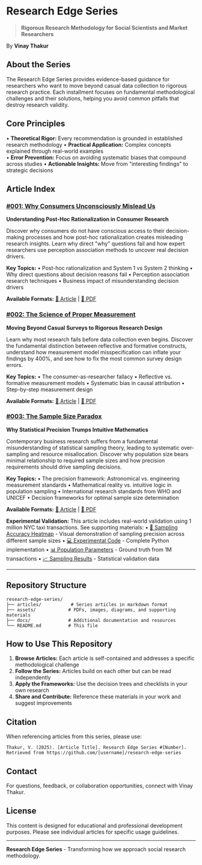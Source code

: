 # Research Edge Series

> **Rigorous Research Methodology for Social Scientists and Market Researchers**

By **Vinay Thakur**

## About the Series

The Research Edge Series provides evidence-based guidance for researchers who want to move beyond casual data collection to rigorous research practice. Each installment focuses on fundamental methodological challenges and their solutions, helping you avoid common pitfalls that destroy research validity.

## Core Principles

• **Theoretical Rigor:** Every recommendation is grounded in established research methodology
• **Practical Application:** Complex concepts explained through real-world examples  
• **Error Prevention:** Focus on avoiding systematic biases that compound across studies
• **Actionable Insights:** Move from "interesting findings" to strategic decisions

## Article Index

### [#001: Why Consumers Unconsciously Mislead Us](./articles/001-unconscious-consumer-behavior.md)
**Understanding Post-Hoc Rationalization in Consumer Research**

Discover why consumers do not have conscious access to their decision-making processes and how post-hoc rationalization creates misleading research insights. Learn why direct "why" questions fail and how expert researchers use perception association methods to uncover real decision drivers.

**Key Topics:**
• Post-hoc rationalization and System 1 vs System 2 thinking
• Why direct questions about decision reasons fail
• Perception association research techniques
• Business impact of misunderstanding decision drivers

**Available Formats:** [📄 Article](./articles/001-unconscious-consumer-behavior.md) | [📁 PDF](./assets/001-unconscious-consumer-behavior.pdf)

### [#002: The Science of Proper Measurement](./articles/002-measurement-fundamentals.md)
**Moving Beyond Casual Surveys to Rigorous Research Design**

Learn why most research fails before data collection even begins. Discover the fundamental distinction between reflective and formative constructs, understand how measurement model misspecification can inflate your findings by 400%, and see how to fix the most common survey design errors.

**Key Topics:**
• The consumer-as-researcher fallacy
• Reflective vs. formative measurement models
• Systematic bias in causal attribution
• Step-by-step measurement design

**Available Formats:** [📄 Article](./articles/002-measurement-fundamentals.md) | [📁 PDF](./assets/002-research-edge-series-measurement-fundamentals.pdf)

### [#003: The Sample Size Paradox](./articles/003-sample-size-paradox.md)
**Why Statistical Precision Trumps Intuitive Mathematics**

Contemporary business research suffers from a fundamental misunderstanding of statistical sampling theory, leading to systematic over-sampling and resource misallocation. Discover why population size bears minimal relationship to required sample sizes and how precision requirements should drive sampling decisions.

**Key Topics:**
• The precision framework: Astronomical vs. engineering measurement standards
• Mathematical reality vs. intuitive logic in population sampling
• International research standards from WHO and UNICEF
• Decision frameworks for optimal sample size determination

**Available Formats:** [📄 Article](./articles/003-sample-size-paradox.md) | [📁 PDF](./assets/Sample%20Precision.pdf)

**Experimental Validation:** This article includes real-world validation using 1 million NYC taxi transactions. See supporting materials:
• [🎯 Sampling Accuracy Heatmap](./assets/enhanced_font_heatmap.png) - Visual demonstration of sampling precision across different sample sizes
• [💻 Experimental Code](./assets/efficient_taxi_sampling.py) - Complete Python implementation
• [📊 Population Parameters](./assets/population_parameters.csv) - Ground truth from 1M transactions
• [📈 Sampling Results](./assets/hundred_samples_summary.csv) - Statistical validation data

---

## Repository Structure

```
research-edge-series/
├── articles/           # Series articles in markdown format
├── assets/            # PDFs, images, diagrams, and supporting materials  
├── docs/              # Additional documentation and resources
└── README.md          # This file
```

## How to Use This Repository

1. **Browse Articles:** Each article is self-contained and addresses a specific methodological challenge
2. **Follow the Series:** Articles build on each other but can be read independently  
3. **Apply the Frameworks:** Use the decision trees and checklists in your own research
4. **Share and Contribute:** Reference these materials in your work and suggest improvements

## Citation

When referencing articles from this series, please use:

```
Thakur, V. (2025). [Article Title]. Research Edge Series #[Number]. 
Retrieved from https://github.com/[username]/research-edge-series
```

## Contact

For questions, feedback, or collaboration opportunities, connect with Vinay Thakur.

## License

This content is designed for educational and professional development purposes. Please see individual articles for specific usage guidelines.

---

**Research Edge Series** - Transforming how we approach social research methodology.